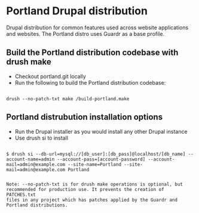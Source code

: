 # Portland Drupal distribution

Drupal distribution for common features used across website applications and websites. The Portland distro uses Guardr as a base profile.

## Build the Portland distribution codebase with drush make

* Checkout portland.git locally
* Run the following to build the Portland distribution codebase:
<code>
drush --no-patch-txt make <path-to-portland>/build-portland.make <path-to-make-results>
</code>

## Portland distrubution installation options

* Run the Drupal installer as you would install any other Drupal instance
* Use drush si to install
<code>
$ drush si --db-url=mysql://[db_user]:[db_pass]@localhost/[db_name] --account-name=admin --account-pass=[account-password] --account-mail=admin@example.com --site-name=Portland --site-mail=admin@example.com Portland

Note: --no-patch-txt is for drush make operations is optional, but recommended for production use. It prevents the creation of PATCHES.txt files in any project which has patches applied by the Guardr and Portland distributions.
